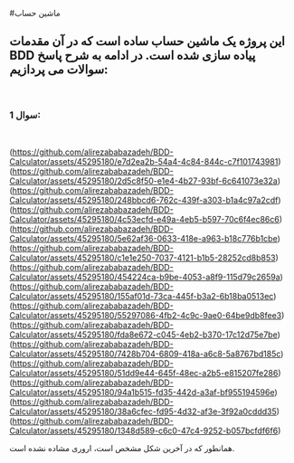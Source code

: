 #ماشین حساب
## این پروژه یک ماشین حساب ساده است که در آن مقدمات BDD پیاده سازی شده است. در ادامه به شرح پاسخ سوالات می پردازیم:
<br>

### سوال 1: 
<br>

(https://github.com/alirezababazadeh/BDD-Calculator/assets/45295180/e7d2ea2b-54a4-4c84-844c-c7f101743981)
(https://github.com/alirezababazadeh/BDD-Calculator/assets/45295180/2d5c8f50-e1e4-4b27-93bf-6c641073e32a)
(https://github.com/alirezababazadeh/BDD-Calculator/assets/45295180/248bbcd6-762c-439f-a303-b1a4c97a2cdf)
(https://github.com/alirezababazadeh/BDD-Calculator/assets/45295180/4c53ecfd-e49a-4eb5-b597-70c6f4ec86c6)
(https://github.com/alirezababazadeh/BDD-Calculator/assets/45295180/5e62af36-0633-418e-a963-b18c776b1cbe)
(https://github.com/alirezababazadeh/BDD-Calculator/assets/45295180/c1e1e250-7037-4121-b1b5-28252cd8b853)
(https://github.com/alirezababazadeh/BDD-Calculator/assets/45295180/454224ca-b9be-4053-a8f9-115d79c2659a)
(https://github.com/alirezababazadeh/BDD-Calculator/assets/45295180/155af01d-73ca-445f-b3a2-6b18ba0513ec)
(https://github.com/alirezababazadeh/BDD-Calculator/assets/45295180/55297086-4fb2-4c9c-9ae0-64be9db8fee3)
(https://github.com/alirezababazadeh/BDD-Calculator/assets/45295180/fda8e672-c045-4eb2-b370-17c12d75e7be)
(https://github.com/alirezababazadeh/BDD-Calculator/assets/45295180/7428b704-6809-418a-a6c8-5a8767bd185c)
(https://github.com/alirezababazadeh/BDD-Calculator/assets/45295180/51dd9e44-645f-48ec-a2b5-e815207fe286)
(https://github.com/alirezababazadeh/BDD-Calculator/assets/45295180/94a1b515-fd35-442d-a3af-bf955194596e)
(https://github.com/alirezababazadeh/BDD-Calculator/assets/45295180/38a6cfec-fd95-4d32-af3e-3f92a0cddd35)
(https://github.com/alirezababazadeh/BDD-Calculator/assets/45295180/1348d589-c6c0-47c4-9252-b057bcfdf6f6)

همانطور که در آخرین شکل مشخص است، اروری مشاده نشده است.
